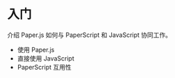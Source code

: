 # 入门

介绍 Paper.js 如何与 PaperScript 和 JavaScript 协同工作。

* 使用 Paper.js
* 直接使用 JavaScript
* PaperScript 互用性



